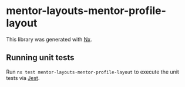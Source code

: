 # mentor-layouts-mentor-profile-layout

This library was generated with [Nx](https://nx.dev).

## Running unit tests

Run `nx test mentor-layouts-mentor-profile-layout` to execute the unit tests via [Jest](https://jestjs.io).
